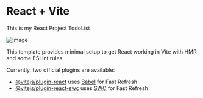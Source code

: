 # React + Vite

This is my React Project TodoList

![image](https://github.com/user-attachments/assets/028ddeeb-1898-499e-b9f1-036e73a1c1cd)



This template provides minimal setup to get React working in Vite with HMR and some ESLint rules.

Currently, two official plugins are available:

- [@vitejs/plugin-react](https://github.com/vitejs/vite-plugin-react/blob/main/packages/plugin-react/README.md) uses [Babel](https://babeljs.io/) for Fast Refresh
- [@vitejs/plugin-react-swc](https://github.com/vitejs/vite-plugin-react-swc) uses [SWC](https://swc.rs/) for Fast Refresh
